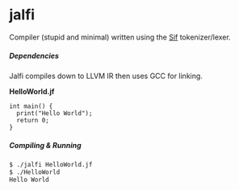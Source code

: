 # jalfi
Compiler (stupid and minimal) written using the [Sif](https://github.com/berdon/sif) tokenizer/lexer.

##### Dependencies
Jalfi compiles down to LLVM IR then uses GCC for linking.

**HelloWorld.jf**
```jalfi
int main() {
  print("Hello World");
  return 0;
}
```

##### Compiling & Running
```bash
$ ./jalfi HelloWorld.jf
$ ./HelloWorld
Hello World
```
